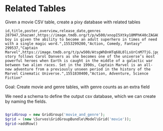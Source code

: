 # Related Tables


Given a movie CSV table, create a pixy database with related tables

```csv
id,title,poster,overview,release_date,genres
287947,Shazam!,https://image.tmdb.org/t/p/w500/xnopI5Xtky18MPhK40cZAGAOVeV.jpg,"A boy is given the ability to become an adult superhero in times of need with a single magic word.",1553299200,"Action, Comedy, Fantasy"
299537,"Captain Marvel",https://image.tmdb.org/t/p/w500/AtsgWhDnHTq68L0lLsUrCnM7TjG.jpg,"The story follows Carol Danvers as she becomes one of the universe’s most powerful heroes when Earth is caught in the middle of a galactic war between two alien races. Set in the 1990s, Captain Marvel is an all-new adventure from a previously unseen period in the history of the Marvel Cinematic Universe.",1551830400,"Action, Adventure, Science Fiction"
```

Goal: Create movie and genre tables, with genre counts as an extra field

We need a schema to define the output csv database, which we can create by naming the fields.

```php

$gridGroup = new GridGroup('movie_and_genre');
$grid = (new \Survos\GridGroupBundle\Model\Grid('movie'));
$grid->addRow()


